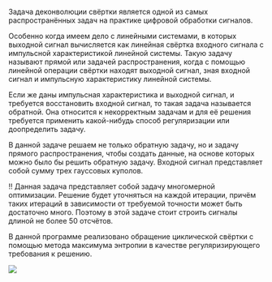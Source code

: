 <p>Задача деконволюции свёртки является одной из самых распространённых задач на практике цифровой обработки сигналов.</p>
<p>Особенно когда имеем дело с линейными системами, в которых выходной сигнал вычисляется как линейная свёртка входного сигнала с импульсной характеристикой линейной системы. Такую задачу называют прямой или задачей распространения, когда с помощью линейной операции свёртки находят выходной сигнал, зная входной сигнал и импульсную характеристику линейной системы.</p> 
<p>Если же даны импульсная характеристика и выходной сигнал, и требуется восстановить входной сигнал, то такая задача называется обратной. Она относится к некорректным задачам и для её решения требуется применить какой-нибудь способ регуляризации или доопределить задачу.</p>
<p>В данной задаче решаем не только обратную задачу, но и задачу прямого распространения, чтобы создать данные, на основе которых можно было бы решить обратную задачу. Входной сигнал представляет собой сумму трех гауссовых куполов.</p>
<p>!! Данная задача представляет собой задачу многомерной оптимизации. Решение будет уточняться на каждой итерации, причём таких итераций в зависимости от требуемой точности может быть достаточно много. Поэтому в этой задаче стоит строить сигналы длиной не более 50 отсчётов.</p>
<p>В данной программе реализовано обращение циклической свёртки с помощью метода максимума энтропии в качестве регуляризирующего требования к решению.</p>

<img src="https://github.com/katefaltina/Deconvolution/assets/125446752/fbc2b91a-8b6e-4377-a5f1-c3ffdfc5b301">
